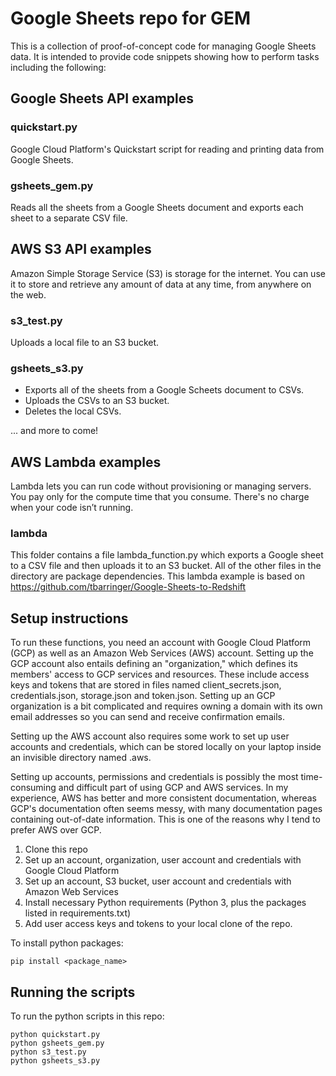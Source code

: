 # Google Sheets repo for GEM

This is a collection of proof-of-concept code for managing Google Sheets data.
It is intended to provide code snippets showing how to perform tasks including
the following:

## Google Sheets API examples
### quickstart.py

Google Cloud Platform's Quickstart script for reading and printing data from
Google Sheets.

### gsheets_gem.py

Reads all the sheets from a Google Sheets document and exports each sheet to a separate CSV file.

## AWS S3 API examples

Amazon Simple Storage Service (S3) is storage for the internet. You can use it to store and retrieve any amount of data at any time, from anywhere on the web.

### s3_test.py

Uploads a local file to an S3 bucket.

### gsheets_s3.py

- Exports all of the sheets from a Google Scheets document to CSVs.
- Uploads the CSVs to an S3 bucket.
- Deletes the local CSVs.

... and more to come!

## AWS Lambda examples

Lambda lets you can run code without provisioning or managing servers. You pay only for the compute time that you consume. There's no charge when your code isn’t running.

### lambda

This folder contains a file lambda_function.py which exports a Google sheet to a CSV file and then uploads it to an S3 bucket. All of the other files in the directory are package dependencies. This lambda example is based on
https://github.com/tbarringer/Google-Sheets-to-Redshift

## Setup instructions

To run these functions, you need an account with Google Cloud Platform (GCP) as well as an Amazon Web Services (AWS) account. Setting up the GCP account also entails defining an "organization," which defines its members' access to GCP services and resources. These include access keys and tokens that are stored in files named client_secrets.json, credentials.json, storage.json and token.json. Setting up an GCP organization is a bit complicated and requires owning a domain with its own email addresses so you can send and receive confirmation emails.

Setting up the AWS account also requires some work to set up user accounts and credentials, which can be stored locally on your laptop inside an invisible directory named .aws.

Setting up accounts, permissions and credentials is possibly the most time-consuming and difficult part of using GCP and AWS services. In my experience, AWS has better and more consistent documentation, whereas GCP's documentation often seems messy, with many documentation pages containing out-of-date information. This is one of the reasons why I tend to prefer AWS over GCP.

1. Clone this repo
1. Set up an account, organization, user account and credentials with Google Cloud Platform
1. Set up an account, S3 bucket, user account and credentials with Amazon Web Services
1. Install necessary Python requirements (Python 3, plus the packages listed in requirements.txt)
1. Add user access keys and tokens to your local clone of the repo.

To install python packages:
```
pip install <package_name>
```
## Running the scripts

To run the python scripts in this repo:
```
python quickstart.py
python gsheets_gem.py
python s3_test.py
python gsheets_s3.py
```
